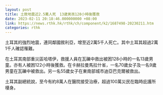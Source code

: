 ```yaml
---
layout: post
title: 土敘地震近2.5萬人死　13歲男孩128小時後獲救
date: 2023-02-11 20:18:46.000000000 +08:00
link: https://news.rthk.hk/rthk/ch/component/k2/1687498-20230211.htm
categories: rthk
---
```


土耳其的強烈地震，連同鄰國敘利亞，增至近2萬5千人死亡。其中土耳其超過2萬1千人確認罹難。

在土耳其南部重災區哈塔伊，救援人員在瓦礫中救出被困128小時的一名13歲男童。亦有人被困122小時後獲救。在卡赫拉曼馬拉什省，一名70歲女子及一名9歲男童在瓦礫中被救出。另一名55歲女子在東南部城市迪亞巴克爾被救出。

土耳其副總統說，至今有約8萬人在醫院接受治療，超過100萬災民在臨時庇護所棲身。
